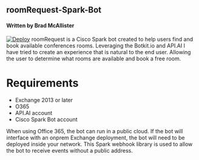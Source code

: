 ## roomRequest-Spark-Bot
#### Written by Brad McAllister
[![Deploy](https://www.herokucdn.com/deploy/button.svg)](https://heroku.com/deploy?template=https://github.com/bdm1981/roomRequest-Spark-Bot)
roomRequest is a Cisco Spark bot created to help users find and book available conferences rooms. Leveraging the Botkit.io and API.AI I have tried to create an experience that is natural to the end user. Allowing the user to determine what rooms are available and book a free room.

# Requirements
* Exchange 2013 or later
* O365
* API.AI account
* Cisco Spark Bot account

When using Office 365, the bot can run in a public cloud. If the bot will interface with an onprem Exchange deployment, the bot will need to be deployed inside your network. This Spark webhook library is used to allow the bot to receive events without a public address.
